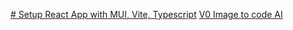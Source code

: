 [# Setup React App with MUI, Vite, Typescript](https://webdev852.medium.com/setup-react-app-with-mui-vite-typescript-96992cae0503)
[V0 Image to code AI](https://v0.dev/r/pz8Rgqavy3a)
